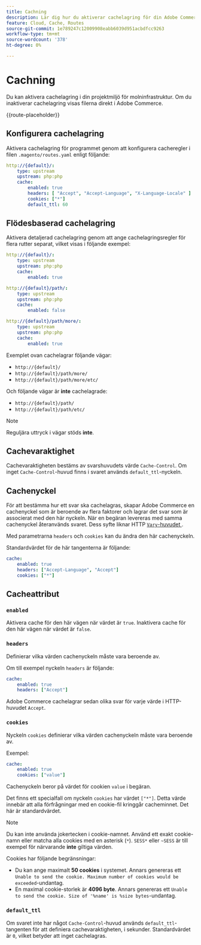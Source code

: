 ```yaml
---
title: Cachning
description: Lär dig hur du aktiverar cachelagring för din Adobe Commerce i molnmiljöer.
feature: Cloud, Cache, Routes
source-git-commit: 1e789247c12009908eabb6039d951acbdfcc9263
workflow-type: tm+mt
source-wordcount: '378'
ht-degree: 0%

---
```


# Cachning

Du kan aktivera cachelagring i din projektmiljö för molninfrastruktur. Om du inaktiverar cachelagring visas filerna direkt i Adobe Commerce.

{{route-placeholder}}

## Konfigurera cachelagring

Aktivera cachelagring för programmet genom att konfigurera cacheregler i filen `.magento/routes.yaml` enligt följande:

```yaml
http://{default}/:
    type: upstream
    upstream: php:php
    cache:
        enabled: true
        headers: [ "Accept", "Accept-Language", "X-Language-Locale" ]
        cookies: ["*"]
        default_ttl: 60
```

## Flödesbaserad cachelagring

Aktivera detaljerad cachelagring genom att ange cachelagringsregler för flera rutter separat, vilket visas i följande exempel:

```yaml
http://{default}/:
    type: upstream
    upstream: php:php
    cache:
        enabled: true

http://{default}/path/:
    type: upstream
    upstream: php:php
    cache:
        enabled: false

http://{default}/path/more/:
    type: upstream
    upstream: php:php
    cache:
        enabled: true
```

Exemplet ovan cachelagrar följande vägar:

- `http://{default}/`
- `http://{default}/path/more/`
- `http://{default}/path/more/etc/`

Och följande vägar är **inte** cachelagrade:

- `http://{default}/path/`
- `http://{default}/path/etc/`

>[!NOTE]
>
>Reguljära uttryck i vägar stöds **inte**.

## Cachevaraktighet

Cachevaraktigheten bestäms av svarshuvudets värde `Cache-Control`. Om inget `Cache-Control`-huvud finns i svaret används `default_ttl`-nyckeln.

## Cachenyckel

För att bestämma hur ett svar ska cachelagras, skapar Adobe Commerce en cachenyckel som är beroende av flera faktorer och lagrar det svar som är associerat med den här nyckeln. När en begäran levereras med samma cachenyckel återanvänds svaret. Dess syfte liknar HTTP [`Vary`-huvudet ](https://www.w3.org/Protocols/rfc2616/rfc2616-sec14.html#sec14.44).

Med parametrarna `headers` och `cookies` kan du ändra den här cachenyckeln.

Standardvärdet för de här tangenterna är följande:

```yaml
cache:
    enabled: true
    headers: ["Accept-Language", "Accept"]
    cookies: ["*"]
```

## Cacheattribut

### `enabled`

Aktivera cache för den här vägen när värdet är `true`. Inaktivera cache för den här vägen när värdet är `false`.

### `headers`

Definierar vilka värden cachenyckeln måste vara beroende av.

Om till exempel nyckeln `headers` är följande:

```yaml
cache:
    enabled: true
    headers: ["Accept"]
```

Adobe Commerce cachelagrar sedan olika svar för varje värde i HTTP-huvudet `Accept`.

### `cookies`

Nyckeln `cookies` definierar vilka värden cachenyckeln måste vara beroende av.

Exempel:

```yaml
cache:
    enabled: true
    cookies: ["value"]
```

Cachenyckeln beror på värdet för cookien `value` i begäran.

Det finns ett specialfall om nyckeln `cookies` har värdet `["*"]`. Detta värde innebär att alla förfrågningar med en cookie-fil kringgår cacheminnet. Det här är standardvärdet.

>[!NOTE]
>
>Du kan inte använda jokertecken i cookie-namnet. Använd ett exakt cookie-namn eller matcha alla cookies med en asterisk (`*`). `SESS*` eller `~SESS` är till exempel för närvarande **inte** giltiga värden.

Cookies har följande begränsningar:

- Du kan ange maximalt **50 cookies** i systemet. Annars genereras ett `Unable to send the cookie. Maximum number of cookies would be exceeded`-undantag.
- En maximal cookie-storlek är **4096 byte**. Annars genereras ett `Unable to send the cookie. Size of '%name' is %size bytes`-undantag.

### `default_ttl`

Om svaret inte har något `Cache-Control`-huvud används `default_ttl`-tangenten för att definiera cachevaraktigheten, i sekunder. Standardvärdet är `0`, vilket betyder att inget cachelagras.
